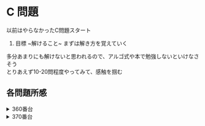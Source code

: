 # C 問題

以前はやらなかったC問題スタート

1. 目標 ~解けること~ まずは解き方を覚えていく

多分あまりにも解けないと思われるので、アルゴ式や本で勉強しないといけなさそう  
とりあえず10-20問程度やってみて、感触を掴む

## 各問題所感

<details>
<summary>360番台</summary>

### 360


### 361


### 362


### 363


### 364


### 365


### 366


### 367


### 368


### 369


</details>

<details>
<summary>370番台</summary>

### 370

1:  
Sからひとつ変更したもののうち、どれが一番辞書別で速いかを比較する方法(N^3)  
Sの文字列のうち、先頭からTの方が若いものをインデックスしていく。その後、後ろからSの方が若いものをインデックスしていく。  
最後に、インデックスされた順にSの文字をTに入れ替えたものを表示すればOK(N^2)

やり直してできた。辞書順の発想、大事にしたい。

### 371

1:  
無向グラフの問題  
はっきり言って何言ってるかわからない！！！

-> 解説見ながらコーディング。ああなるほど。組み替えたものを全部書きだして探索するのね。。。。  
ついにnext_permutationを使う時が来てしまった

### 372

1:  
楽勝ォ〜と思ったけど、TLEになってしまった。  
C問題はベタに計算してはならない。必要部分でのみ計算することが重要。  
ちなみに今回は `2 * 10^5 * 2 * 10^5` なので実質 `4 * 10^10` の計算量をかけてしまった計算  
数値だけでなくて計算量を見る必要ね。。。

### 373

1:  
long long型の最小値は `LLONG_MIN` これ覚えておかないと、、、

### 374

1:  
順列の次はbit全探索。。。(wasureteruu)  
`for (int b = 0; b < (1 << N); ++b)` でN個のbit全探索が可能  
bitの1/0調べたいときは `if (b & (1 << i))` これで i 桁目が1かどうか調べられる

### 375

1:  
愚直にN^3の計算量では間に合わないので、それぞれのマスが何回変更になるのかを予め想定し、そのマス目によって変更する、、、、という方針  
けれども具体的にこの問題見ても、このマス目がどう変わるのかよくわかっていない。。。。

### 376

1:  
・ソートしてAとBを見比べる→そもそも同じインデックスなのにBの方が小さい時点でアウト  
・その後、Aのインデックスをひとつずらしてみて、最後にズレてるところが回答  
・ズレてるところがなかったら一番最初のA

なるほど、、、、  
２段構えの確認をするのね  
1回目の確認でないかどうかを見る、2回目の確認で違うところを見る、は大事な発想だなあ。

2分探索はやり方を見てようやく思い出した。あったねそういうの。

### 377

1:  
タイムアウトしないように計算量調節するの上手くいったかな  
C問題はタイムアウトしないようにする配慮が必要だな〜

### 378

1:  
タイムアウトしない実装を考えついたのはいいものの、こんな簡単で大丈夫なんだろうか  
あとmapの使い方、もう少し慣れたい

### 379

1:  
解説を何度読んでも何故これで回答が出るのかがさっっぱりわからん  
もう少し経ってから見直そう

[https://atcoder.jp/contests/abc379/editorial/11323](https://atcoder.jp/contests/abc379/editorial/11323)

### 380

1:  
ロジックは簡単だったものの、実装が難しかったな。。。  
慣れよう

</details>
